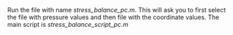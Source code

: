 Run the file with name _stress_balance_pc.m_. This will ask you to first select the file with pressure values and then file with the coordinate values. 
The main script is _stress_balance_script_pc.m_
